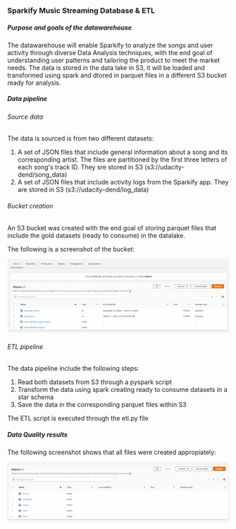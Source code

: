 ### Sparkify Music Streaming Database & ETL

##### Purpose and goals of the datawarehouse
The datawarehouse will enable Sparkify to analyze the songs and user activity through diverse Data Analysis techniques, with the end goal of understanding user patterns and tailoring the product to meet the market needs.
The data is stored in the data lake in S3, it will be loaded and transformed using spark and dtored in parquet files in a different S3 bucket ready for analysis.

##### Data pipeline

###### Source data
The data is sourced is from two different datasets:

1. A set of JSON files that include general information about a song and its corresponding artist. The files are partitioned by the first three letters of each song's track ID.  They sre stored in S3 (s3://udacity-dend/song_data)
2. A set of JSON files that include activity logs from the Sparkify app. They are stored in S3 (s3://udacity-dend/log_data)

###### Bucket creation

An S3 bucket was created with the end goal of storing parquet files that include the gold datasets (ready to consume) in the datalake.

The following is a screenshot of the bucket:

![s3bucket](/bucket.png)

###### ETL pipeline

The data pipeline include the following steps:

1. Read both datasets from S3 through a pyspark script
2. Transform the data using spark creating ready to consume datasets in a star schema
3. Save the data in the corresponding parquet files within S3

The ETL script is executed through the etl.py file

##### Data Quality results

The following screenshot shows that all files were created appropiately:

![s3bucketcomplete](/bucketcomplete.png)
